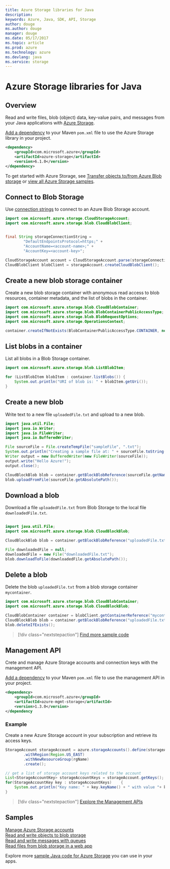 ```yaml
---
title: Azure Storage libraries for Java
description: 
keywords: Azure, Java, SDK, API, Storage
author: douge
ms.author: douge
manager: douge
ms.date: 05/17/2017
ms.topic: article
ms.prod: azure
ms.technology: azure
ms.devlang: java
ms.service: storage
---
```


# Azure Storage libraries for Java

## Overview

Read and write files, blob (object) data, key-value pairs, and messages from your Java applications with [Azure Storage](/azure/storage/storage-introduction).

[Add a dependency](https://maven.apache.org/guides/getting-started/index.html#How_do_I_use_external_dependencies) to your Maven `pom.xml` file to use the Azure Storage library in your project.   

```XML
<dependency>
    <groupId>com.microsoft.azure</groupId>
    <artifactId>azure-storage</artifactId>
    <version>6.1.0</version>
</dependency>
```   

To get started with Azure Storage, see [Transfer objects to/from Azure Blob storage](/azure/storage/blobs/storage-quickstart-blobs-java) or [view all Azure Storage samples](https://azure.microsoft.com/resources/samples/?platform=java&term=storage).

## Connect to Blob Storage 

Use [connection strings](/azure/storage/storage-create-storage-account#manage-your-storage-account) to connect to an Azure Blob Storage account.

```java
import com.microsoft.azure.storage.CloudStorageAccount;
import com.microsoft.azure.storage.blob.CloudBlobClient;


final String storageConnectionString =
	    "DefaultEndpointsProtocol=https;" +
	    "AccountName=<account-name>;" +
	    "AccountKey=<account-key>";

CloudStorageAccount account = CloudStorageAccount.parse(storageConnectionString);
CloudBlobClient blobClient = storageAccount.createCloudBlobClient();
```

## Create a new blob storage container

Create a new blob storage container with anonymous read access to blob resources, container metadata, and the list of blobs in the container.

```java
import com.microsoft.azure.storage.blob.CloudBlobContainer;
import com.microsoft.azure.storage.blob.BlobContainerPublicAccessType;
import com.microsoft.azure.storage.blob.BlobRequestOptions;
import com.microsoft.azure.storage.OperationsContext;

container.createIfNotExists(BlobContainerPublicAccessType.CONTAINER, new BlobRequestOptions(), new OperationContext());
```

## List blobs in a container

List all blobs in a Blob Storage container.

```java
import com.microsoft.azure.storage.blob.ListBlobItem;

for (ListBlobItem blobItem : container.listBlobs()) {
    System.out.println("URI of blob is: " + blobItem.getUri());
}
```

## Create a new blob 

Write text to a new file `uploadedFile.txt` and upload to a new blob.

```java
import java.util.File;
import java.io.Writer;
import java.io.FileWriter;
import java.io.BufferedWriter;

File sourceFile = File.createTempFile("sampleFile", ".txt");
System.out.println("Creating a sample file at: " + sourceFile.toString());
Writer output = new BufferedWriter(new FileWriter(sourceFile));
output.write("Hello Azure!");
output.close();

CloudBlockBlob blob = container.getBlockBlobReference(sourceFile.getName());
blob.uploadFromFile(sourceFile.getAbsolutePath());
```

## Download a blob 

Download a file `uploadedFile.txt` from Blob Storage to the local file `downloadedFile.txt`.

```java

import java.util.File;
import com.microsoft.azure.storage.blob.CloudBlockBlob;

CloudBlockBlob blob = container.getBlockBlobReference("uploadedFile.txt");

File downloadedFile = null;
downloadedFile = new File("downloadedFile.txt");
blob.downloadToFile(downloadedFile.getAbsolutePath());
```

## Delete a blob

Delete the blob `uploadedFile.txt` from a blob storage container `mycontainer`.

```java
import com.microsoft.azure.storage.blob.CloudBlobContainer;
import com.microsoft.azure.storage.blob.CloudBlockBlob;

CloudBlobContainer container = blobClient.getContainerReference("mycontainer");
CloudBlockBlob blob = container.getBlockBlobReference("uploadedFile.txt");
blob.deleteIfExists();
```

> [!div class="nextstepaction"]
> [Find more sample code](https://azure.microsoft.com/resources/samples/?platform=java&term=storage)

## Management API

Crete and manage Azure Storage accounts and connection keys with the management API.

[Add a dependency](https://maven.apache.org/guides/getting-started/index.html#How_do_I_use_external_dependencies) to your Maven `pom.xml` file to use the management API in your project.  

```XML
<dependency>
    <groupId>com.microsoft.azure</groupId>
    <artifactId>azure-mgmt-storage</artifactId>
    <version>1.3.0</version>
</dependency
```   

### Example

Create a new Azure Storage account in your subscription and retrieve its access keys.

```java
StorageAccount storageAccount = azure.storageAccounts().define(storageAccountName)
        .withRegion(Region.US_EAST)
        .withNewResourceGroup(rgName)
        .create();

// get a list of storage account keys related to the account
List<StorageAccountKey> storageAccountKeys = storageAccount.getKeys();
for(StorageAccountKey key : storageAccountKeys)    {
    System.out.println("Key name: " + key.keyName() + " with value "+ key.value());
}
```

> [!div class="nextstepaction"]
> [Explore the Management APIs](/java/api/overview/azure/storage/managementapi)


## Samples

[Manage Azure Storage accounts](../docs-ref-conceptual/java-sdk-manage-storage-accounts.md)    
[Read and write objects to blob storage](https://github.com/Azure-Samples/storage-blob-java-getting-started)   
[Read and write messages with queues](https://github.com/Azure-Samples/storage-queue-java-getting-started)   
[Read files from blob storage in a web app](https://github.com/Azure-Samples/app-service-java-manage-storage-connections-for-web-apps-on-linux)

Explore more [sample Java code for Azure Storage](https://azure.microsoft.com/resources/samples/?platform=java&term=storage) you can use in your apps.